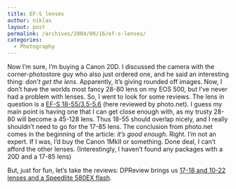 ```yaml
---
title: EF-S lenses
author: niklas
layout: post
permalink: /archives/2004/09/16/ef-s-lenses/
categories:
  - Photography
---
```

Now I&#8217;m sure, I&#8217;m buying a Canon 20D. I discussed the camera with the corner-photostore guy who also just ordered one, and he said an interesting thing: *don&#8217;t get the lens*. Apparently, it&#8217;s giving rounded off images. Now, I don&#8217;t have the worlds most fancy 28-80 lens on my EOS 500, but I&#8217;ve never had a problem with lenses. So, I went to look for some reviews. The lens in question is a [EF-S 18-55/3.5-5.6][1] (here reviewed by photo.net). I guess my main point is having one that I can get close enough with, as my trusty 28-80 will become a 45-128 lens. Thus 18-55 should overlap nicely, and I really shouldn&#8217;t need to go for the 17-85 lens. The conclusion from photo.net comes in the beginning of the article: *it&#8217;s good enough*. Right. I&#8217;m not an expert. If I was, I&#8217;d buy the Canon 1MkII or something. Done deal, I can&#8217;t afford the other lenses. (Interestingly, I haven&#8217;t found any packages with a 20D and a 17-85 lens)

But, just for fun, let&#8217;s take the reviews: DPReview brings us [17-18 and 10-22 lenses and a Speedlite 580EX flash][2].

 [1]: http://www.photo.net/equipment/canon/efs18-55/review/
 [2]: http://www.dpreview.com/news/0408/04081907canon_efs_flash.asp